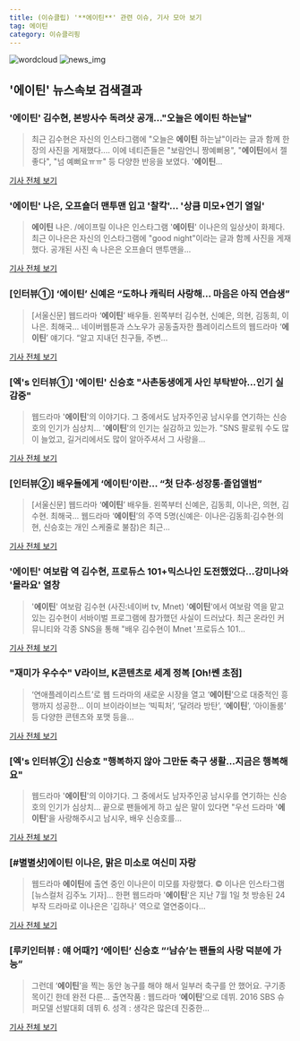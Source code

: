 ```yaml
---
title: (이슈클립) '**에이틴**' 관련 이슈, 기사 모아 보기
tag: 에이틴
category: 이슈클리핑
---
```

![wordcloud](https://s3.ap-northeast-2.amazonaws.com/lyrics101-wordcloud/2018-09-02-1535885713.png)
![news_img](https://user-images.githubusercontent.com/42597476/44507050-1206f400-a6e4-11e8-8d98-7ffbfebb353f.png)
## **'**에이틴**'** 뉴스속보 검색결과
### '**에이틴**' 김수현, 본방사수 독려샷 공개…"오늘은 **에이틴** 하는날"

>최근 김수현은 자신의 인스타그램에 "오늘은 **에이틴** 하는날"이라는 글과 함께 한 장의 사진을 게재했다.... 이에 네티즌들은 "보람언니 짱예뻐용", "**에이틴**에서 젤 좋다", "넘 예뻐요ㅠㅠ" 등 다양한 반응을 보였다. '**에이틴**...

<a href="http://www.topstarnews.net/news/articleView.html?idxno=475288" target="_blank">기사 전체 보기</a>

### '**에이틴**' 나은, 오프숄더 맨투맨 입고 '찰칵'… '상큼 미모+연기 열일'

>**에이틴** 나은. /에이프릴 이나은 인스타그램  '**에이틴**' 이나은의 일상샷이 화제다.   최근 이나은은 자신의 인스타그램에 "good night"이라는 글과 함께 사진을 게재했다.  공개된 사진 속 나은은 오프숄더 맨투맨을...

<a href="http://www.kyeongin.com/main/view.php?key=20180902001940065" target="_blank">기사 전체 보기</a>

### [인터뷰①] ‘**에이틴**’ 신예은 “도하나 캐릭터 사랑해… 마음은 아직 연습생”

>[서울신문] 웹드라마 ‘**에이틴**’ 배우들. 왼쪽부터 김수현, 신예은, 의현, 김동희, 이나은. 최해국... 네이버웹툰과 스노우가 공동출자한 플레이리스트의 웹드라마 ‘**에이틴**’ 얘기다. “알고 지내던 친구들, 주변...

<a href="http://www.seoul.co.kr/news/newsView.php?id=20180902500050&wlog_tag3=naver" target="_blank">기사 전체 보기</a>

### [엑's 인터뷰①] '**에이틴**' 신승호 "사촌동생에게 사인 부탁받아…인기 실감중"

>웹드라마 '**에이틴**'의 이야기다.   그 중에서도 남자주인공 남시우를 연기하는 신승호의 인기가 심상치... '**에이틴**'의 인기는 실감하고 있는가. "SNS 팔로워 수도 많이 늘었고, 길거리에서도 많이 알아주셔서 그 사랑을...

<a href="http://www.xportsnews.com/?ac=article_view&entry_id=1014280" target="_blank">기사 전체 보기</a>

### [인터뷰②] 배우들에게 ‘**에이틴**’이란… “첫 단추·성장통·졸업앨범”

>[서울신문] 웹드라마 ‘**에이틴**’ 배우들. 왼쪽부터 신예은, 김동희, 이나은, 의현, 김수현. 최해국... 웹드라마 ‘**에이틴**’의 주역 5명(신예은· 이나은·김동희·김수현·의현, 신승호는 개인 스케줄로 불참)은 최근...

<a href="http://www.seoul.co.kr/news/newsView.php?id=20180902500051&wlog_tag3=naver" target="_blank">기사 전체 보기</a>

### '**에이틴**' 여보람 역 김수현, 프로듀스 101+믹스나인 도전했었다…강미나와 '몰라요' 열창

>'**에이틴**' 여보람 김수현 (사진:네이버 tv, Mnet) '**에이틴**'에서 여보람 역을 맡고 있는 김수현이 서바이벌 프로그램에 참가했던 사실이 드러났다. 최근 온라인 커뮤니티와 각종 SNS을 통해 "배우 김수현이 Mnet '프로듀스 101...

<a href="http://www.honam.co.kr/read.php3?aid=1535824987564159215" target="_blank">기사 전체 보기</a>

### "재미가 우수수" V라이브, K콘텐츠로 세계 정복 [Oh!쎈 초점]

>‘연애플레이리스트’로 웹 드라마의 새로운 시장을 열고 ‘**에이틴**’으로 대중적인 흥행까지 성공한... 이미 브이라이브는 ‘빅픽처’, ‘달려라 방탄’, ‘**에이틴**’, ‘아이돌룸’ 등 다양한 콘텐츠와 포맷 등을...

<a href="http://www.osen.co.kr/article/G1110980401" target="_blank">기사 전체 보기</a>

### [엑's 인터뷰②] 신승호 "행복하지 않아 그만둔 축구 생활…지금은 행복해요"

>웹드라마 '**에이틴**'의 이야기다.   그 중에서도 남자주인공 남시우를 연기하는 신승호의 인기가 심상치... 끝으로 팬들에게 하고 싶은 말이 있다면 "우선 드라마 '**에이틴**'을 사랑해주시고 남시우, 배우 신승호를...

<a href="http://www.xportsnews.com/?ac=article_view&entry_id=1014291" target="_blank">기사 전체 보기</a>

### [#별별샷]**에이틴** 이나은, 맑은 미소로 여신미 자랑

>웹드라마 **에이틴**에 출연 중인 이나은이 미모를 자랑했다.     © 이나은 인스타그램 [뉴스컬처 김주노 기자]... 한편 웹드라마 '**에이틴**'은 지난 7월 1일 첫 방송된 24부작 드라마로 이나은은 '김하나' 역으로 열연중이다...

<a href="http://www.newsculture.tv/sub_read.html?uid=139967&section=sc227" target="_blank">기사 전체 보기</a>

### [루키인터뷰 : 얘 어때?] ‘**에이틴**’ 신승호 “‘남슈’는 팬들의 사랑 덕분에 가능”

>그런데 ‘**에이틴**’을 찍는 동안 농구를 해야 해서 일부러 축구를 안 했어요. 구기종목이긴 한데 완전 다른... 출연작품 : 웹드라마 ‘**에이틴**’으로 데뷔. 2016 SBS 슈퍼모델 선발대회 데뷔 6. 성격 : 생각은 많은데 진중한...

<a href="http://sports.donga.com/3/all/20180831/91771721/2" target="_blank">기사 전체 보기</a>


